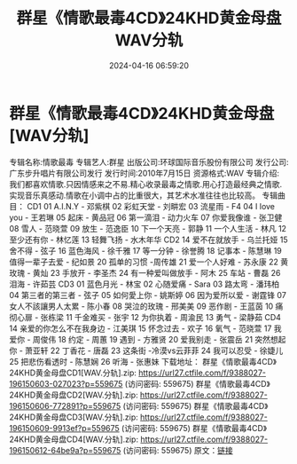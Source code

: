 ﻿---
title: 群星《情歌最毒4CD》24KHD黄金母盘WAV分轨
date: 2024-04-16 06:59:20
categories: WAV车载音乐、镜像
tags: 华语中文
---
# 群星《情歌最毒4CD》24KHD黄金母盘[WAV分轨]

专辑名称:情歌最毒
专辑艺人:群星
出版公司:环球国际音乐股份有限公司
发行公司:广东步升唱片有限公司发行
发行时间:2010年7月15日
资源格式:WAV
专辑介绍:
我们都喜欢情歌.只因情感来之不易.精心收录最毒之情歌.用心打造最经典之情歌.实现音乐真感动.情歌在小调中占的比重很大，其艺术水准往往也比较高。
专辑曲目：
CD1
01 A.I.N.Y - 邓紫棋
02 彩虹天堂 - 刘畊宏
03 流星雨 - F4
04 I love you - 王若琳
05 起床 - 黄品冠
06 第一滴泪 - 动力火车
07 你爱我像谁 - 张卫健
08 雪人 - 范晓萱
09 放生 - 范逸臣
10 下一个天亮 - 郭静
11 一个人生活 - 林凡
12 至少还有你 - 林忆莲
13 轻舞飞扬 - 水木年华
CD2
14 爱不在就放手 - 乌兰托娅
15 舍不得 - 弦子
16 蓝色海风 - 徐千雅
17 等一分钟 - 徐誉腾
18 记事本 - 陈慧琳
19 值得一辈子去爱 - 纪如景
20 孤单的习惯 -周传雄
21 爱一个人好难 - 苏永康
22 黄玫瑰 - 黄灿
23 手放开 - 李圣杰
24 有一种爱叫做放手 - 阿木
25 车站 - 曹磊
26 泪海 - 许茹芸
CD3
01 蓝色月光 - 林宝
02 心随爱痛 - Sara
03 路太弯 - 潘玮柏
04 第三者的第三者 - 弦子
05 如何愛上你 - 姚斯婷
06 因为爱所以爱 - 谢霆锋
07 女人不該讓男人太累 - 陈小春
08 哭泣的玫瑰 - 邢美美
09 恶作剧 - 王蓝茵
10 痛彻心扉 - 张栋梁
11 千金难买 - 张宇
12 为你执着 - 周渝民
13 勇气 - 梁静茹
CD4
14 亲爱的你怎么不在我身边 - 江美琪
15 怀念过去 - 欢子
16 氧气 - 范晓萱
17 我爱你 - 周俊伟
18 约定 - 周蕙
19 遇到 - 方雅贤
20 爱我别走 - 张震岳
21 突然想起你 - 萧亚轩
22 丁香花 - 唐磊
23 这条街 -冷漠vs云菲菲
24 我可以忍受 - 徐婕儿
25 把悲伤看透时 - 陈慧娴
26 听海 - 张惠妹
下载地址：
群星《情歌最毒4CD》24KHD黄金母盘CD1[WAV.分轨].zip: https://url27.ctfile.com/f/9388027-196150603-027023?p=559675
(访问密码: 559675)
群星《情歌最毒4CD》24KHD黄金母盘CD2[WAV.分轨].zip: https://url27.ctfile.com/f/9388027-196150606-772891?p=559675
(访问密码: 559675)
群星《情歌最毒4CD》24KHD黄金母盘CD3[WAV.分轨].zip: https://url27.ctfile.com/f/9388027-196150609-9913ef?p=559675
(访问密码: 559675)
群星《情歌最毒4CD》24KHD黄金母盘CD4[WAV.分轨].zip: https://url27.ctfile.com/f/9388027-196150612-64be9a?p=559675
(访问密码: 559675)
原文：[链接](https://blog.sina.com.cn/s/blog_1647c7e7601031567.html)